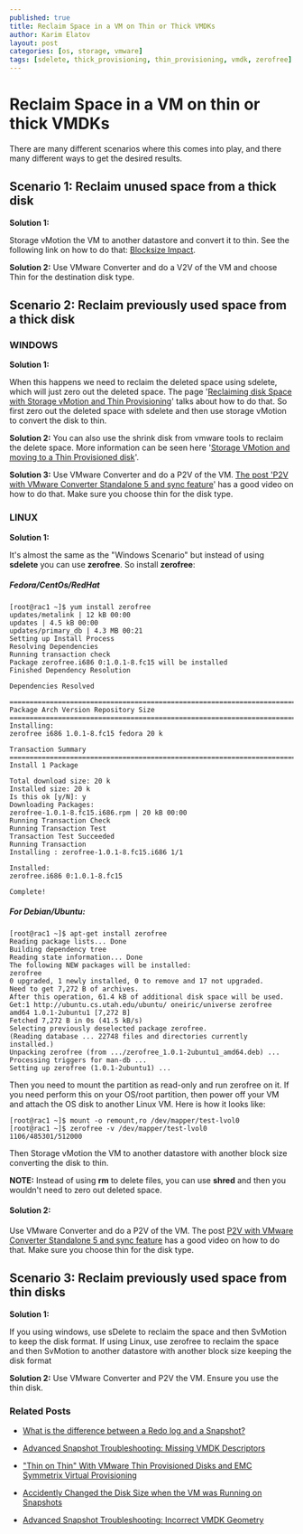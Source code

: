 ```yaml
---
published: true
title: Reclaim Space in a VM on Thin or Thick VMDKs
author: Karim Elatov
layout: post
categories: [os, storage, vmware]
tags: [sdelete, thick_provisioning, thin_provisioning, vmdk, zerofree]
---
```

# Reclaim Space in a VM on thin or thick VMDKs

There are many different scenarios where this comes into play, and there many different ways to get the desired results.

## Scenario 1: Reclaim unused space from a thick disk

**Solution 1:**

Storage vMotion the VM to another datastore and convert it to thin. See the following link on how to do that: [Blocksize Impact](http://www.yellow-bricks.com/2011/02/18/blocksize-impact/).

**Solution 2:**
Use VMware Converter and do a V2V of the VM and choose Thin for the destination disk type.

## Scenario 2: Reclaim previously used space from a thick disk

### WINDOWS

**Solution 1:**

When this happens we need to reclaim the deleted space using sdelete, which will just zero out the deleted space. The page '[Reclaiming disk Space with Storage vMotion and Thin Provisioning](http://www.thelowercasew.com/reclaiming-disk-space-with-storage-vmotion-and-thin-provisioning)' talks about how to do that. So first zero out the deleted space with sdelete and then use storage vMotion to convert the disk to thin.

**Solution 2:**
You can also use the shrink disk from vmware tools to reclaim the delete space. More information can be seen here '[Storage VMotion and moving to a Thin Provisioned disk](http://www.yellow-bricks.com/2009/07/31/storage-vmotion-and-moving-to-a-thin-provisioned-disk/)'.

**Solution 3:**
Use VMware Converter and do a P2V of the VM. [The post 'P2V with VMware Converter Standalone 5 and sync feature](http://www.vi-tips.com/2011/11/p2v-with-vmware-converter-standalone-5.html)' has a good video on how to do that. Make sure you choose thin for the disk type.

### LINUX

**Solution 1:**

It's almost the same as the "Windows Scenario" but instead of using **sdelete** you can use **zerofree**. So install **zerofree**:

##### Fedora/CentOs/RedHat

	[root@rac1 ~]$ yum install zerofree
	updates/metalink | 12 kB 00:00
	updates | 4.5 kB 00:00
	updates/primary_db | 4.3 MB 00:21
	Setting up Install Process
	Resolving Dependencies
	Running transaction check
	Package zerofree.i686 0:1.0.1-8.fc15 will be installed
	Finished Dependency Resolution

	Dependencies Resolved

	================================================================================
	Package Arch Version Repository Size
	================================================================================
	Installing:
	zerofree i686 1.0.1-8.fc15 fedora 20 k

	Transaction Summary
	================================================================================
	Install 1 Package

	Total download size: 20 k
	Installed size: 20 k
	Is this ok [y/N]: y
	Downloading Packages:
	zerofree-1.0.1-8.fc15.i686.rpm | 20 kB 00:00
	Running Transaction Check
	Running Transaction Test
	Transaction Test Succeeded
	Running Transaction
	Installing : zerofree-1.0.1-8.fc15.i686 1/1

	Installed:
	zerofree.i686 0:1.0.1-8.fc15

	Complete!

##### For Debian/Ubuntu:

	[root@rac1 ~]$ apt-get install zerofree
	Reading package lists... Done
	Building dependency tree
	Reading state information... Done
	The following NEW packages will be installed:
	zerofree
	0 upgraded, 1 newly installed, 0 to remove and 17 not upgraded.
	Need to get 7,272 B of archives.
	After this operation, 61.4 kB of additional disk space will be used.
	Get:1 http://ubuntu.cs.utah.edu/ubuntu/ oneiric/universe zerofree amd64 1.0.1-2ubuntu1 [7,272 B]
	Fetched 7,272 B in 0s (41.5 kB/s)
	Selecting previously deselected package zerofree.
	(Reading database ... 22748 files and directories currently installed.)
	Unpacking zerofree (from .../zerofree_1.0.1-2ubuntu1_amd64.deb) ...
	Processing triggers for man-db ...
	Setting up zerofree (1.0.1-2ubuntu1) ...

Then you need to mount the partition as read-only and run zerofree on it. If you need perform this on your OS/root partition, then power off your VM and attach the OS disk to another Linux VM. Here is how it looks like:

	[root@rac1 ~]$ mount -o remount,ro /dev/mapper/test-lvol0
	[root@rac1 ~]$ zerofree -v /dev/mapper/test-lvol0
	1106/485301/512000

Then Storage vMotion the VM to another datastore with another block size converting the disk to thin.

**NOTE:** Instead of using **rm** to delete files, you can use **shred** and then you wouldn't need to zero out deleted space.

#### **Solution 2:**

Use VMware Converter and do a P2V of the VM. The post [P2V with VMware Converter Standalone 5 and sync feature](http://www.vi-tips.com/2011/11/p2v-with-vmware-converter-standalone-5.html) has a good video on how to do that. Make sure you choose thin for the disk type.

## Scenario 3: Reclaim previously used space from thin disks

**Solution 1:**

If you using windows, use sDelete to reclaim the space and then SvMotion to keep the disk format. If using Linux, use zerofree to reclaim the space and then SvMotion to another datastore with another block size keeping the disk format

**Solution 2:**
Use VMware Converter and P2V the VM. Ensure you use the thin disk.

### Related Posts

- [What is the difference between a Redo log and a Snapshot?](http://virtuallyhyper.com/2012/09/what-is-the-difference-between-a-redo-log-and-a-snapshot/)

- [Advanced Snapshot Troubleshooting: Missing VMDK Descriptors](http://virtuallyhyper.com/2012/04/advanced-snapshot-troubleshooting-missing-vmdk-descriptors/)

- ["Thin on Thin" With VMware Thin Provisioned Disks and EMC Symmetrix Virtual Provisioning](/2012/04/thin-on-thin-with-vmware-thin-provisioned-disks-and-emc-symmetrix-virtual-provisioning/)
- [Accidently Changed the Disk Size when the VM was Running on Snapshots](http://virtuallyhyper.com/2012/04/accidently-changed-the-disk-size-when-the-vm-was-running-on-snapshots/)

- [Advanced Snapshot Troubleshooting: Incorrect VMDK Geometry](http://virtuallyhyper.com/2012/04/advanced-snapshot-troubleshooting-incorrect-vmdk-geometry/)

